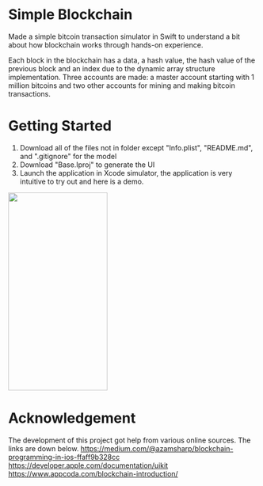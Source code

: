 # Simple Blockchain

Made a simple bitcoin transaction simulator in Swift to understand a bit about how blockchain works through hands-on experience. 

Each block in the blockchain has a data, a hash value, the hash value of the previous block and an index due to the dynamic array structure implementation. Three accounts are made: a master account starting with 1 million bitcoins and two other accounts for mining and making bitcoin transactions. 

# Getting Started

1. Download all of the files not in folder except "Info.plist", "README.md", and ".gitignore" for the model
2. Download "Base.Iproj" to generate the UI
3. Launch the application in Xcode simulator, the application is very intuitive to try out and here is a demo.

<img src="https://user-images.githubusercontent.com/43103206/54482531-6fe36080-481b-11e9-90a7-78d64c76d2c0.gif" width="200" height="400" />

# Acknowledgement

The development of this project got help from various online sources. The links are down below.
https://medium.com/@azamsharp/blockchain-programming-in-ios-ffaff9b328cc
https://developer.apple.com/documentation/uikit
https://www.appcoda.com/blockchain-introduction/
